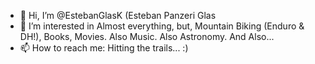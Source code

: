 - 👋 Hi, I’m @EstebanGlasK (Esteban Panzeri Glas
- 👀 I’m interested in Almost everything, but, Mountain Biking (Enduro & DH!), Books, Movies. Also Music. Also Astronomy. And Also... 
- 📫 How to reach me: Hitting the trails... :) 

<!---
EstebanGlasK/EstebanGlasK is a ✨ special ✨ repository because its `README.md` (this file) appears on your GitHub profile.
You can click the Preview link to take a look at your changes.
--->
